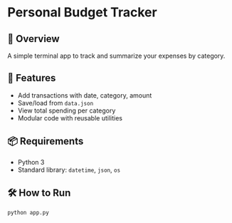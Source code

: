 # Personal Budget Tracker

## 🧾 Overview

A simple terminal app to track and summarize your expenses by category.

## 🚀 Features

- Add transactions with date, category, amount
- Save/load from `data.json`
- View total spending per category
- Modular code with reusable utilities

## 📦 Requirements

- Python 3
- Standard library: `datetime`, `json`, `os`

## 🛠 How to Run

```bash
python app.py
```

